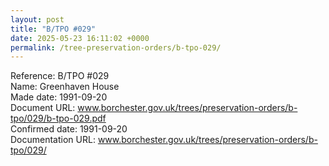 ```yaml
---
layout: post
title: "B/TPO #029"
date: 2025-05-23 16:11:02 +0000
permalink: /tree-preservation-orders/b-tpo-029/
---
```


Reference:	B/TPO #029 <br/>
Name: Greenhaven House<br/>
Made date: 1991-09-20<br/>
Document URL: www.borchester.gov.uk/trees/preservation-orders/b-tpo/029/b-tpo-029.pdf<br/>
Confirmed date: 1991-09-20<br/>
Documentation URL: www.borchester.gov.uk/trees/preservation-orders/b-tpo/029/<br/>
